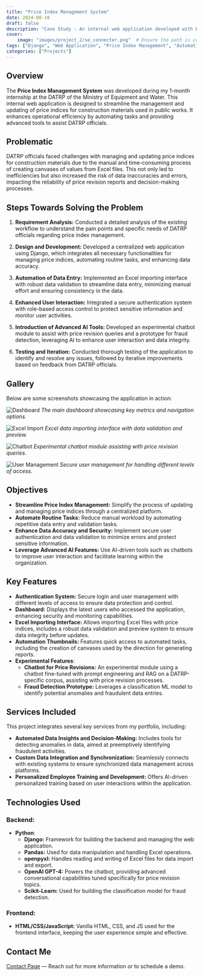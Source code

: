 ```yaml
---
title: "Price Index Management System"
date: 2024-08-10
draft: false
description: "Case Study : An internal web application developed with Django to manage and update price indices for construction materials in the public works sector."
cover:
    image: "images/project_2/se_connecter.png"  # Ensure the path is correct and the image exists in the specified folder
tags: ["Django", "Web Application", "Price Index Management", "Automation", "Chatbot"]
categories: ["Projects"]
---
```


## Overview

The **Price Index Management System** was developed during my 1-month internship at the DATRP of the Ministry of Equipment and Water. This internal web application is designed to streamline the management and updating of price indices for construction materials used in public works. It enhances operational efficiency by automating tasks and providing advanced tools to assist DATRP officials. 

## Problematic

DATRP officials faced challenges with managing and updating price indices for construction materials due to the manual and time-consuming process of creating canvases of values from Excel files. This not only led to inefficiencies but also increased the risk of data inaccuracies and errors, impacting the reliability of price revision reports and decision-making processes.

## Steps Towards Solving the Problem

1. **Requirement Analysis:** Conducted a detailed analysis of the existing workflow to understand the pain points and specific needs of DATRP officials regarding price index management.
  
2. **Design and Development:** Developed a centralized web application using Django, which integrates all necessary functionalities for managing price indices, automating routine tasks, and enhancing data accuracy.

3. **Automation of Data Entry:** Implemented an Excel importing interface with robust data validation to streamline data entry, minimizing manual effort and ensuring consistency in the data.

4. **Enhanced User Interaction:** Integrated a secure authentication system with role-based access control to protect sensitive information and monitor user activities.

5. **Introduction of Advanced AI Tools:** Developed an experimental chatbot module to assist with price revision queries and a prototype for fraud detection, leveraging AI to enhance user interaction and data integrity.

6. **Testing and Iteration:** Conducted thorough testing of the application to identify and resolve any issues, followed by iterative improvements based on feedback from DATRP officials.

## Gallery

Below are some screenshots showcasing the application in action:

![Dashboard](/images/project_2/dashboard.png)
*The main dashboard showcasing key metrics and navigation options.*

![Excel Import](/images/project_2/importer.png)
*Excel data importing interface with data validation and preview.*

![Chatbot](/images/project_2/answer.png)
*Experimental chatbot module assisting with price revision queries.*

![User Management](/images/project_2/inscription.png)
*Secure user management for handling different levels of access.*

## Objectives

- **Streamline Price Index Management:** Simplify the process of updating and managing price indices through a centralized platform.
- **Automate Routine Tasks:** Reduce manual workload by automating repetitive data entry and validation tasks.
- **Enhance Data Accuracy and Security:** Implement secure user authentication and data validation to minimize errors and protect sensitive information.
- **Leverage Advanced AI Features:** Use AI-driven tools such as chatbots to improve user interaction and facilitate learning within the organization.

## Key Features

- **Authentication System:** Secure login and user management with different levels of access to ensure data protection and control.
- **Dashboard:** Displays the latest users who accessed the application, enhancing security and monitoring capabilities.
- **Excel Importing Interface:** Allows importing Excel files with price indices, includes a robust data validation and preview system to ensure data integrity before updates.
- **Automation Thumbnails:** Features quick access to automated tasks, including the creation of canvases used by the direction for generating reports.
- **Experimental Features**:
  - **Chatbot for Price Revisions:** An experimental module using a chatbot fine-tuned with prompt engineering and RAG on a DATRP-specific corpus, assisting with price revision processes.
  - **Fraud Detection Prototype:** Leverages a classification ML model to identify potential anomalies and fraudulent data entries.

## Services Included

This project integrates several key services from my portfolio, including:

- **Automated Data Insights and Decision-Making:** Includes tools for detecting anomalies in data, aimed at preemptively identifying fraudulent activities.
- **Custom Data Integration and Synchronization:** Seamlessly connects with existing systems to ensure synchronized data management across platforms.
- **Personalized Employee Training and Development:** Offers AI-driven personalized training based on user interactions within the application.

## Technologies Used

### Backend:
- **Python**:
  - **Django:** Framework for building the backend and managing the web application.
  - **Pandas:** Used for data manipulation and handling Excel operations.
  - **openpyxl:** Handles reading and writing of Excel files for data import and export.
  - **OpenAI GPT-4:** Powers the chatbot, providing advanced conversational capabilities tuned specifically for price revision topics.
  - **Scikit-Learn:** Used for building the classification model for fraud detection.

### Frontend:
- **HTML/CSS/JavaScript:** Vanilla HTML, CSS, and JS used for the frontend interface, keeping the user experience simple and effective.


<!-- ### Estimated Total Cost and Time Frame -->

<!-- For a comprehensive package including all the features and services described, the estimated total cost ranges from **$1,250 to $2,700**, with an approximate completion time of **5-8 weeks**, including revisions and testing.

Below is a detailed breakdown of the services included:

| Service                            | Pricing                 | Time Frame  | Revisions                                       |
|------------------------------------|-------------------------|-------------|-------------------------------------------------|
| Data Insights Automation           | $600 - $1,200 per setup | 2-4 weeks   | Up to 2 revisions for model adjustments         |
| Data Integration and Synchronization | $100 - $300 per integration | 1 week    | Up to 2 revisions for minor adjustments         |
| Personalized Training and Development | $500 - $1,200 per setup | 2-3 weeks | Includes up to 2 revisions for training content or program adjustments |
| **Hosting and Maintenance**        | $50 - $150 per month    | Ongoing     | Includes routine updates and support            |

This pricing includes all necessary services and features to ensure a fully functional and robust system tailored to the needs of the DATRP of the Ministry of Equipment and Water. -->

## Contact Me

[Contact Page](../../contact) — Reach out for more information or to schedule a demo.
